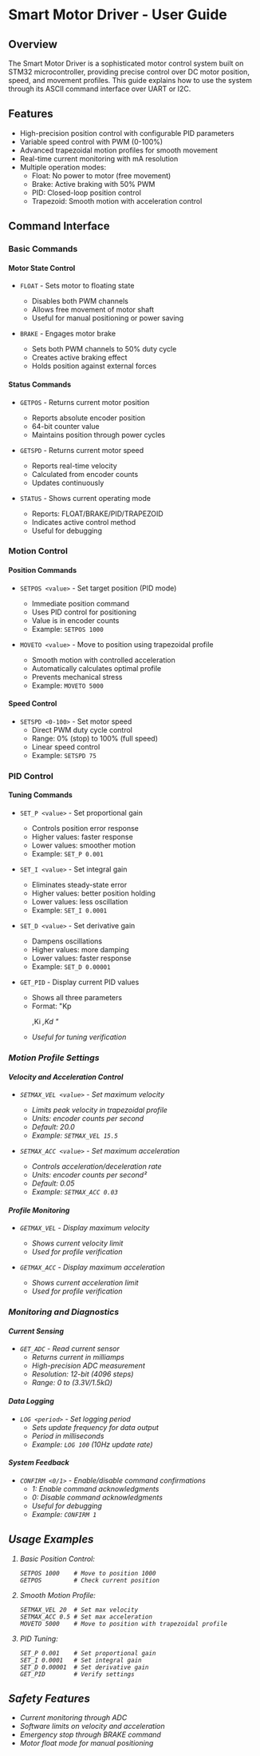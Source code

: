 # Smart Motor Driver - User Guide

## Overview
The Smart Motor Driver is a sophisticated motor control system built on STM32 microcontroller, providing precise control over DC motor position, speed, and movement profiles. This guide explains how to use the system through its ASCII command interface over UART or I2C.

## Features
* High-precision position control with configurable PID parameters
* Variable speed control with PWM (0-100%)
* Advanced trapezoidal motion profiles for smooth movement
* Real-time current monitoring with mA resolution
* Multiple operation modes:
  - Float: No power to motor (free movement)
  - Brake: Active braking with 50% PWM
  - PID: Closed-loop position control
  - Trapezoid: Smooth motion with acceleration control

## Command Interface

### Basic Commands

#### Motor State Control
* `FLOAT` - Sets motor to floating state
  - Disables both PWM channels
  - Allows free movement of motor shaft
  - Useful for manual positioning or power saving

* `BRAKE` - Engages motor brake
  - Sets both PWM channels to 50% duty cycle
  - Creates active braking effect
  - Holds position against external forces

#### Status Commands
* `GETPOS` - Returns current motor position
  - Reports absolute encoder position
  - 64-bit counter value
  - Maintains position through power cycles

* `GETSPD` - Returns current motor speed
  - Reports real-time velocity
  - Calculated from encoder counts
  - Updates continuously

* `STATUS` - Shows current operating mode
  - Reports: FLOAT/BRAKE/PID/TRAPEZOID
  - Indicates active control method
  - Useful for debugging

### Motion Control

#### Position Commands
* `SETPOS <value>` - Set target position (PID mode)
  - Immediate position command
  - Uses PID control for positioning
  - Value is in encoder counts
  - Example: `SETPOS 1000`

* `MOVETO <value>` - Move to position using trapezoidal profile
  - Smooth motion with controlled acceleration
  - Automatically calculates optimal profile
  - Prevents mechanical stress
  - Example: `MOVETO 5000`

#### Speed Control
* `SETSPD <0-100>` - Set motor speed
  - Direct PWM duty cycle control
  - Range: 0% (stop) to 100% (full speed)
  - Linear speed control
  - Example: `SETSPD 75`

### PID Control

#### Tuning Commands
* `SET_P <value>` - Set proportional gain
  - Controls position error response
  - Higher values: faster response
  - Lower values: smoother motion
  - Example: `SET_P 0.001`

* `SET_I <value>` - Set integral gain
  - Eliminates steady-state error
  - Higher values: better position holding
  - Lower values: less oscillation
  - Example: `SET_I 0.0001`

* `SET_D <value>` - Set derivative gain
  - Dampens oscillations
  - Higher values: more damping
  - Lower values: faster response
  - Example: `SET_D 0.00001`

* `GET_PID` - Display current PID values
  - Shows all three parameters
  - Format: "Kp <p>,Ki <i>,Kd <d>"
  - Useful for tuning verification

### Motion Profile Settings

#### Velocity and Acceleration Control
* `SETMAX_VEL <value>` - Set maximum velocity
  - Limits peak velocity in trapezoidal profile
  - Units: encoder counts per second
  - Default: 20.0
  - Example: `SETMAX_VEL 15.5`

* `SETMAX_ACC <value>` - Set maximum acceleration
  - Controls acceleration/deceleration rate
  - Units: encoder counts per second²
  - Default: 0.05
  - Example: `SETMAX_ACC 0.03`

#### Profile Monitoring
* `GETMAX_VEL` - Display maximum velocity
  - Shows current velocity limit
  - Used for profile verification

* `GETMAX_ACC` - Display maximum acceleration
  - Shows current acceleration limit
  - Used for profile verification

### Monitoring and Diagnostics

#### Current Sensing
* `GET_ADC` - Read current sensor
  - Returns current in milliamps
  - High-precision ADC measurement
  - Resolution: 12-bit (4096 steps)
  - Range: 0 to (3.3V/1.5kΩ)

#### Data Logging
* `LOG <period>` - Set logging period
  - Sets update frequency for data output
  - Period in milliseconds
  - Example: `LOG 100` (10Hz update rate)

#### System Feedback
* `CONFIRM <0/1>` - Enable/disable command confirmations
  - 1: Enable command acknowledgments
  - 0: Disable command acknowledgments
  - Useful for debugging
  - Example: `CONFIRM 1`

## Usage Examples

1. Basic Position Control:
   ```
   SETPOS 1000    # Move to position 1000
   GETPOS         # Check current position
   ```

2. Smooth Motion Profile:
   ```
   SETMAX_VEL 20  # Set max velocity
   SETMAX_ACC 0.5 # Set max acceleration
   MOVETO 5000    # Move to position with trapezoidal profile
   ```

3. PID Tuning:
   ```
   SET_P 0.001    # Set proportional gain
   SET_I 0.0001   # Set integral gain
   SET_D 0.00001  # Set derivative gain
   GET_PID        # Verify settings
   ```

## Safety Features
* Current monitoring through ADC
* Software limits on velocity and acceleration
* Emergency stop through BRAKE command
* Motor float mode for manual positioning
